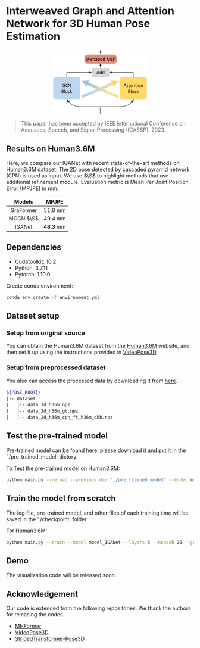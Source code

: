 # Interweaved Graph and Attention Network for 3D Human Pose Estimation 

<p align="center"><img src="images/teaser.png" width="50%" alt="" /></p>

> This paper has been accepted by IEEE International Conference on Acoustics, Speech, and Signal Processing (ICASSP), 2023.


## Results on Human3.6M
Here, we compare our IGANet with recent state-of-the-art methods on Human3.6M dataset. The 2D pose detected by cascaded pyramid network (CPN) is used as input.
We use $\S$ to highlight methods that use additional refinement module.
Evaluation metric is Mean Per Joint Position Error (MPJPE) in mm​.

|   Models    |  MPJPE   |
| :---------: | :------: |
| GraFormer   |  51.8 mm  |
| MGCN $\S$      |  49.4 mm  |
|  IGANet     | **48.3** mm |


## Dependencies

- Cudatoolkit: 10.2
- Python: 3.7.11
- Pytorch: 1.10.0 

Create conda environment:
```bash
conda env create -f environment.yml
```

## Dataset setup

### Setup from original source 
You can obtain the Human3.6M dataset from the [Human3.6M](http://vision.imar.ro/human3.6m/) website, and then set it up using the instructions provided in [VideoPose3D](https://github.com/facebookresearch/VideoPose3D). 

### Setup from preprocessed dataset
 You also can access the processed data by downloading it from [here](https://drive.google.com/drive/folders/112GPdRC9IEcwcJRyrLJeYw9_YV4wLdKC?usp=sharing).

```bash
${POSE_ROOT}/
|-- dataset
|   |-- data_3d_h36m.npz
|   |-- data_2d_h36m_gt.npz
|   |-- data_2d_h36m_cpn_ft_h36m_dbb.npz
```

## Test the pre-trained model
Pre-trained model can be found [here](). please download it and put it in the './pre_trained_model' dictory.


To Test the pre-trained model on Human3.6M:
```bash
python main.py --reload --previous_dir "./pre_trained_model" --model model_IGANet --layers 3 --gpu 0
```

## Train the model from scratch

The log file, pre-trained model, and other files of each training time will be saved in the './checkpoint' folder.

For Human3.6M:

```bash
python main.py --train --model model_IGANet --layers 3 --nepoch 20 --gpu 0
```



## Demo

The visualization code will be released soon.

## Acknowledgement

Our code is extended from the following repositories. We thank the authors for releasing the codes. 

- [MHFormer](https://github.com/Vegetebird/MHFormer)
- [VideoPose3D](https://github.com/facebookresearch/VideoPose3D)
- [StridedTransformer-Pose3D](https://github.com/Vegetebird/StridedTransformer-Pose3D)

